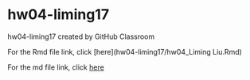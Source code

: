 # hw04-liming17
hw04-liming17 created by GitHub Classroom

For the Rmd file link, click [here](hw04-liming17/hw04_Liming Liu.Rmd)

For the md file link, click [here](hw04-liming17/hw04_Liming_Liu.md)
